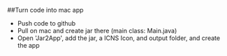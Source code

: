 ##Turn code into mac app
- Push code to github
- Pull on mac and create jar there (main class: Main.java)
- Open 'Jar2App', add the jar, a ICNS Icon, and output folder, and create the app